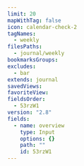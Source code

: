 ```yaml
---
limit: 20
mapWithTag: false
icon: calendar-check-2
tagNames:
  - weekly
filesPaths:
  - journal/weekly
bookmarksGroups: 
excludes:
  - bar
extends: journal
savedViews: 
favoriteView: 
fieldsOrder:
  - 53rzW1
version: "2.8"
fields:
  - name: overview
    type: Input
    options: {}
    path: ""
    id: 53rzW1
---
```

